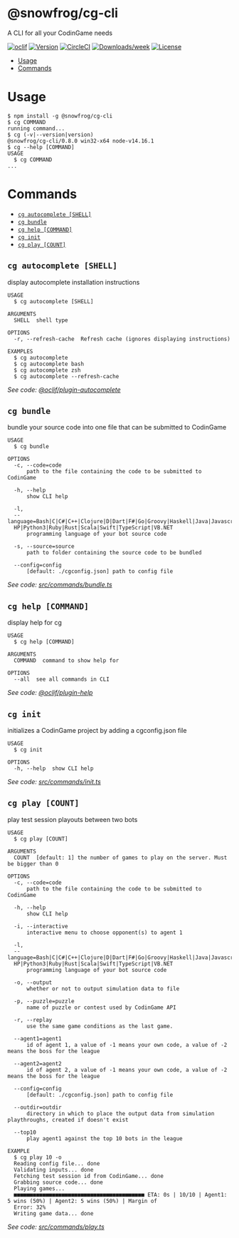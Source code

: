 @snowfrog/cg-cli
================

A CLI for all your CodinGame needs

[![oclif](https://img.shields.io/badge/cli-oclif-brightgreen.svg)](https://oclif.io)
[![Version](https://img.shields.io/npm/v/@snowfrog/cg-cli.svg)](https://npmjs.org/package/@snowfrog/cg-cli)
[![CircleCI](https://circleci.com/gh/snowfrogdev/cg-cli/tree/master.svg?style=shield)](https://circleci.com/gh/snowfrogdev/cg-cli/tree/master)
[![Downloads/week](https://img.shields.io/npm/dw/@snowfrog/cg-cli.svg)](https://npmjs.org/package/@snowfrog/cg-cli)
[![License](https://img.shields.io/npm/l/@snowfrog/cg-cli.svg)](https://github.com/snowfrogdev/cg-cli/blob/master/package.json)

<!-- toc -->
* [Usage](#usage)
* [Commands](#commands)
<!-- tocstop -->

# Usage
<!-- usage -->
```sh-session
$ npm install -g @snowfrog/cg-cli
$ cg COMMAND
running command...
$ cg (-v|--version|version)
@snowfrog/cg-cli/0.8.0 win32-x64 node-v14.16.1
$ cg --help [COMMAND]
USAGE
  $ cg COMMAND
...
```
<!-- usagestop -->

# Commands
<!-- commands -->
* [`cg autocomplete [SHELL]`](#cg-autocomplete-shell)
* [`cg bundle`](#cg-bundle)
* [`cg help [COMMAND]`](#cg-help-command)
* [`cg init`](#cg-init)
* [`cg play [COUNT]`](#cg-play-count)

## `cg autocomplete [SHELL]`

display autocomplete installation instructions

```
USAGE
  $ cg autocomplete [SHELL]

ARGUMENTS
  SHELL  shell type

OPTIONS
  -r, --refresh-cache  Refresh cache (ignores displaying instructions)

EXAMPLES
  $ cg autocomplete
  $ cg autocomplete bash
  $ cg autocomplete zsh
  $ cg autocomplete --refresh-cache
```

_See code: [@oclif/plugin-autocomplete](https://github.com/oclif/plugin-autocomplete/blob/v0.3.0/src/commands/autocomplete/index.ts)_

## `cg bundle`

bundle your source code into one file that can be submitted to CodinGame

```
USAGE
  $ cg bundle

OPTIONS
  -c, --code=code
      path to the file containing the code to be submitted to CodinGame

  -h, --help
      show CLI help

  -l, 
  --language=Bash|C|C#|C++|Clojure|D|Dart|F#|Go|Groovy|Haskell|Java|Javascript|Kotlin|Lua|ObjectiveC|OCaml|Pascal|Perl|P
  HP|Python3|Ruby|Rust|Scala|Swift|TypeScript|VB.NET
      programming language of your bot source code

  -s, --source=source
      path to folder containing the source code to be bundled

  --config=config
      [default: ./cgconfig.json] path to config file
```

_See code: [src/commands/bundle.ts](https://github.com/snowfrogdev/cg-cli/blob/v0.8.0/src/commands/bundle.ts)_

## `cg help [COMMAND]`

display help for cg

```
USAGE
  $ cg help [COMMAND]

ARGUMENTS
  COMMAND  command to show help for

OPTIONS
  --all  see all commands in CLI
```

_See code: [@oclif/plugin-help](https://github.com/oclif/plugin-help/blob/v3.2.2/src/commands/help.ts)_

## `cg init`

initializes a CodinGame project by adding a cgconfig.json file

```
USAGE
  $ cg init

OPTIONS
  -h, --help  show CLI help
```

_See code: [src/commands/init.ts](https://github.com/snowfrogdev/cg-cli/blob/v0.8.0/src/commands/init.ts)_

## `cg play [COUNT]`

play test session playouts between two bots

```
USAGE
  $ cg play [COUNT]

ARGUMENTS
  COUNT  [default: 1] the number of games to play on the server. Must be bigger than 0

OPTIONS
  -c, --code=code
      path to the file containing the code to be submitted to CodinGame

  -h, --help
      show CLI help

  -i, --interactive
      interactive menu to choose opponent(s) to agent 1

  -l, 
  --language=Bash|C|C#|C++|Clojure|D|Dart|F#|Go|Groovy|Haskell|Java|Javascript|Kotlin|Lua|ObjectiveC|OCaml|Pascal|Perl|P
  HP|Python3|Ruby|Rust|Scala|Swift|TypeScript|VB.NET
      programming language of your bot source code

  -o, --output
      whether or not to output simulation data to file

  -p, --puzzle=puzzle
      name of puzzle or contest used by CodinGame API

  -r, --replay
      use the same game conditions as the last game.

  --agent1=agent1
      id of agent 1, a value of -1 means your own code, a value of -2 means the boss for the league

  --agent2=agent2
      id of agent 2, a value of -1 means your own code, a value of -2 means the boss for the league

  --config=config
      [default: ./cgconfig.json] path to config file

  --outdir=outdir
      directory in which to place the output data from simulation playthroughs, created if doesn't exist

  --top10
      play agent1 against the top 10 bots in the league

EXAMPLE
  $ cg play 10 -o
  Reading config file... done
  Validating inputs... done
  Fetching test session id from CodinGame... done
  Grabbing source code... done
  Playing games...
  ■■■■■■■■■■■■■■■■■■■■■■■■■■■■■■■■■■■■■■■■■ ETA: 0s | 10/10 | Agent1: 5 wins (50%) | Agent2: 5 wins (50%) | Margin of 
  Error: 32%
  Writing game data... done
```

_See code: [src/commands/play.ts](https://github.com/snowfrogdev/cg-cli/blob/v0.8.0/src/commands/play.ts)_
<!-- commandsstop -->
